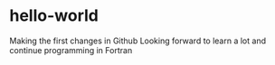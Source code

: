 # hello-world

Making the first changes in Github
Looking forward to learn a lot and continue programming in Fortran
